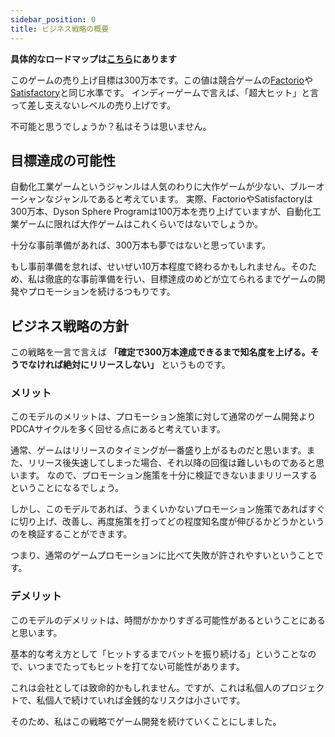 ```yaml
---
sidebar_position: 0
title: ビジネス戦略の概要
---
```


**具体的なロードマップは[こちら](/docs/business/loadmap)にあります**

このゲームの売り上げ目標は300万本です。この値は競合ゲームの[Factorio](https://store.steampowered.com/app/427520/Factorio/?l=japanese)や[Satisfactory](https://store.steampowered.com/app/526870/Satisfactory/?l=japanese)と同じ水準です。
インディーゲームで言えば、「超大ヒット」と言って差し支えないレベルの売り上げです。

不可能と思うでしょうか？私はそうは思いません。

## 目標達成の可能性

自動化工業ゲームというジャンルは人気のわりに大作ゲームが少ない、ブルーオーシャンなジャンルであると考えています。
実際、FactorioやSatisfactoryは300万本、Dyson Sphere Programは100万本を売り上げていますが、自動化工業ゲームに限れば大作ゲームはこれくらいではないでしょうか。

十分な事前準備があれば、300万本も夢ではないと思っています。

もし事前準備を怠れば、せいぜい10万本程度で終わるかもしれません。そのため、私は徹底的な事前準備を行い、目標達成のめどが立てられるまでゲームの開発やプロモーションを続けるつもりです。

## ビジネス戦略の方針

この戦略を一言で言えば **「確定で300万本達成できるまで知名度を上げる。そうでなければ絶対にリリースしない」** というものです。



### メリット

このモデルのメリットは、プロモーション施策に対して通常のゲーム開発よりPDCAサイクルを多く回せる点にあると考えています。

通常、ゲームはリリースのタイミングが一番盛り上がるものだと思います。また、リリース後失速してしまった場合、それ以降の回復は難しいものであると思います。
なので、プロモーション施策を十分に検証できないままリリースするということになるでしょう。

しかし、このモデルであれば、うまくいかないプロモーション施策であればすぐに切り上げ、改善し、再度施策を打ってどの程度知名度が伸びるかどうかというのを検証することができます。

つまり、通常のゲームプロモーションに比べて失敗が許されやすいということです。

### デメリット

このモデルのデメリットは、時間がかかりすぎる可能性があるということにあると思います。

基本的な考え方として「ヒットするまでバットを振り続ける」ということなので、いつまでたってもヒットを打てない可能性があります。

これは会社としては致命的かもしれません。ですが、これは私個人のプロジェクトで、私個人で続けていれば金銭的なリスクは小さいです。

そのため、私はこの戦略でゲーム開発を続けていくことにしました。
